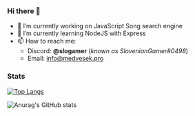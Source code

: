 ### Hi there 👋

- 🔭 I’m currently working on JavaScript Song search engine
- 🌱 I’m currently learning NodeJS with Express
- 📫 How to reach me: 
   - Discord: <b>@slogamer</b> (*known as SlovenianGamer#0498*)
   - Email: info@medvesek.pro
 
### Stats

[![Top Langs](https://github-readme-stats.vercel.app/api/top-langs/?username=marko-medvesek&layout=compact)](https://github.com/anuraghazra/github-readme-stats)

![Anurag's GitHub stats](https://github-readme-stats.vercel.app/api?username=marko-medvesek&show_icons=true&theme=radical&hide=prs,contribs)
